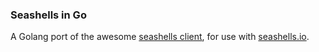 ### Seashells in Go

A Golang port of the awesome [seashells client](https://github.com/anishathalye/seashells), for use with [seashells.io](https://seashells.io).
